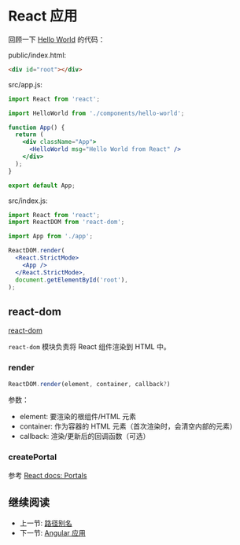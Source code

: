 # React 应用

回顾一下 [Hello World](https://codesandbox.io/s/vra-react-01hello-world-blqhy) 的代码：

public/index.html:

```html
<div id="root"></div>
```

src/app.js:

```jsx
import React from 'react';

import HelloWorld from './components/hello-world';

function App() {
  return (
    <div className="App">
      <HelloWorld msg="Hello World from React" />
    </div>
  );
}

export default App;
```

src/index.js:

```jsx
import React from 'react';
import ReactDOM from 'react-dom';

import App from './app';

ReactDOM.render(
  <React.StrictMode>
    <App />
  </React.StrictMode>,
  document.getElementById('root'),
);
```

## react-dom

[react-dom](https://github.com/facebook/react/tree/main/packages/react-dom)

`react-dom` 模块负责将 React 组件渲染到 HTML 中。

### render

```jsx
ReactDOM.render(element, container, callback?)
```

参数：

+ element: 要渲染的根组件/HTML 元素
+ container: 作为容器的 HTML 元素（首次渲染时，会清空内部的元素）
+ callback: 渲染/更新后的回调函数（可选）

### createPortal

参考 [React docs: Portals](https://zh-hans.reactjs.org/docs/portals.html)

## 继续阅读

+ 上一节: [路径别名](../vue/vue-path.md)
+ 下一节: [Angular 应用](../angular/angular-app.md)
